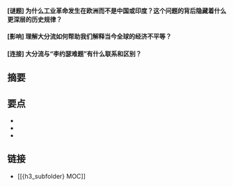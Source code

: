 #### [谜题] 为什么工业革命发生在欧洲而不是中国或印度？这个问题的背后隐藏着什么更深层的历史规律？


#### [影响] 理解大分流如何帮助我们解释当今全球的经济不平等？


#### [连接] 大分流与“李约瑟难题”有什么联系和区别？


## 摘要


## 要点

- 
- 
- 

## 链接

- [[{h3_subfolder} MOC]]
